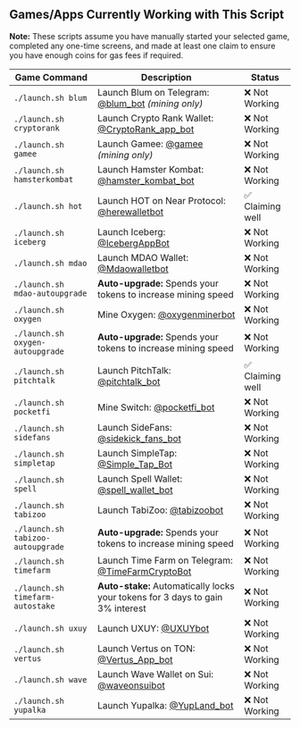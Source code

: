 ## Games/Apps Currently Working with This Script  

**Note:** These scripts assume you have manually started your selected game, completed any one-time screens, and made at least one claim to ensure you have enough coins for gas fees if required.  

| Game Command                      | Description                                                                                       | Status           |
|-----------------------------------|---------------------------------------------------------------------------------------------------|------------------|
| `./launch.sh blum`                | Launch Blum on Telegram: [@blum_bot](https://web.telegram.org/k/#@blum_bot) *(mining only)*       | ❌ Not Working   |
| `./launch.sh cryptorank`          | Launch Crypto Rank Wallet: [@CryptoRank_app_bot](https://web.telegram.org/k/#@CryptoRank_app_bot) | ❌ Not Working |
| `./launch.sh gamee`               | Launch Gamee: [@gamee](https://t.me/gamee/start?startapp=ref_7254165458) *(mining only)*          | ❌ Not Working   |
| `./launch.sh hamsterkombat`       | Launch Hamster Kombat: [@hamster_kombat_bot](https://web.telegram.org/k/#@hamster_kombat_bot)     | ❌ Not Working   |
| `./launch.sh hot`                 | Launch HOT on Near Protocol: [@herewalletbot](https://t.me/herewalletbot)                         | ✅ Claiming well |
| `./launch.sh iceberg`             | Launch Iceberg: [@IcebergAppBot](https://web.telegram.org/k/#@IcebergAppBot)                      | ❌ Not Working |
| `./launch.sh mdao`                | Launch MDAO Wallet: [@Mdaowalletbot](https://web.telegram.org/k/#@Mdaowalletbot)                  | ❌ Not Working |
| `./launch.sh mdao-autoupgrade`    | **Auto-upgrade:** Spends your tokens to increase mining speed                                     | ❌ Not Working |
| `./launch.sh oxygen`              | Mine Oxygen: [@oxygenminerbot](https://web.telegram.org/k/#@oxygenminerbot)                       | ❌ Not Working |
| `./launch.sh oxygen-autoupgrade`  | **Auto-upgrade:** Spends your tokens to increase mining speed                                     | ❌ Not Working |
| `./launch.sh pitchtalk`           | Launch PitchTalk: [@pitchtalk_bot](https://web.telegram.org/k/#@pitchtalk_bot)                    | ✅ Claiming well |
| `./launch.sh pocketfi`            | Mine Switch: [@pocketfi_bot](https://web.telegram.org/k/#@pocketfi_bot)                           | ❌ Not Working   |
| `./launch.sh sidefans`            | Launch SideFans: [@sidekick_fans_bot](https://web.telegram.org/k/#@sidekick_fans_bot)             | ❌ Not Working   |
| `./launch.sh simpletap`           | Launch SimpleTap: [@Simple_Tap_Bot](https://t.me/Simple_Tap_Bot/app?startapp=1719999344321)       | ❌ Not Working   |
| `./launch.sh spell`               | Launch Spell Wallet: [@spell_wallet_bot](https://web.telegram.org/k/#@spell_wallet_bot)           | ❌ Not Working   |
| `./launch.sh tabizoo`             | Launch TabiZoo: [@tabizoobot](https://web.telegram.org/k/#@tabizoobot)                            | ❌ Not Working   |
| `./launch.sh tabizoo-autoupgrade` | **Auto-upgrade:** Spends your tokens to increase mining speed                                     | ❌ Not Working   |
| `./launch.sh timefarm`            | Launch Time Farm on Telegram: [@TimeFarmCryptoBot](https://t.me/TimeFarmCryptoBot)                | ❌ Not Working |
| `./launch.sh timefarm-autostake`  | **Auto-stake:** Automatically locks your tokens for 3 days to gain 3% interest                    | ❌ Not Working |
| `./launch.sh uxuy`                | Launch UXUY: [@UXUYbot](https://t.me/UXUYbot)                                                     | ❌ Not Working   |
| `./launch.sh vertus`              | Launch Vertus on TON: [@Vertus_App_bot](https://t.me/Vertus_App_bot)                              | ❌ Not Working   |
| `./launch.sh wave`                | Launch Wave Wallet on Sui: [@waveonsuibot](https://t.me/waveonsuibot)                             | ❌ Not Working   |
| `./launch.sh yupalka`             | Launch Yupalka: [@YupLand_bot](https://t.me/YupLand_bot)                                          | ❌ Not Working |
